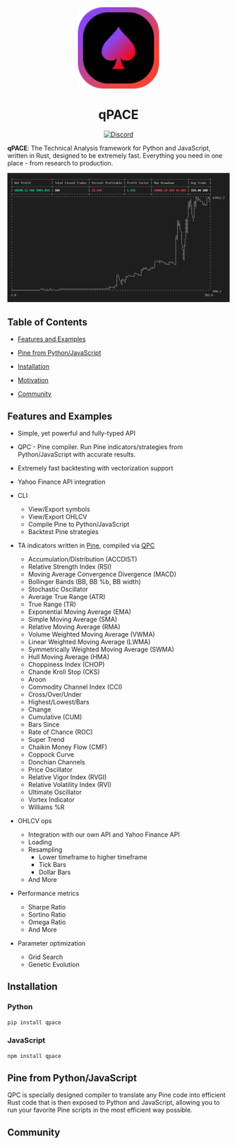 <div align="center">
  <img src="static/logo.svg" width="184">

<br />

<h1><b>qPACE</b></h1>

<a href="https://discord.gg/P7Vn4VX"><img src="https://cdn.nersent.com/public/badges/discord.svg" alt="Discord" /></a>

</div>

**qPACE**: The Technical Analysis framework for Python and JavaScript, written in Rust, designed to be extremely fast. Everything you need in one place - from research to production.

![backtest summary](/static/backtest_summary.png)

## Table of Contents

- [Features and Examples](#features-and-examples)

- [Pine from Python/JavaScript](#pine-from-python-javascript)

- [Installation](#installation)

- [Motivation](#motivation)

- [Community](#community)

## Features and Examples

- Simple, yet powerful and fully-typed API

- QPC - Pine compiler. Run Pine indicators/strategies from Python/JavaScript with accurate results.

- Extremely fast backtesting with vectorization support

- Yahoo Finance API integration

- CLI
  - View/Export symbols
  - View/Export OHLCV
  - Compile Pine to Python/JavaScript
  - Backtest Pine strategies

- TA indicators written in [Pine](/content/ta.pine), compiled via [QPC](#pine-from-python)
  - Accumulation/Distribution (ACCDIST)
  - Relative Strength Index (RSI)
  - Moving Average Convergence Divergence (MACD)
  - Bollinger Bands (BB, BB %b, BB width)
  - Stochastic Oscillator
  - Average True Range (ATR)
  - True Range (TR)
  - Exponential Moving Average (EMA)
  - Simple Moving Average (SMA)
  - Relative Moving Average (RMA)
  - Volume Weighted Moving Average (VWMA)
  - Linear Weighted Moving Average (LWMA)
  - Symmetrically Weighted Moving Average (SWMA)
  - Hull Moving Average (HMA)
  - Choppiness Index (CHOP)
  - Chande Kroll Stop (CKS)
  - Aroon
  - Commodity Channel Index (CCI)
  - Cross/Over/Under
  - Highest/Lowest/Bars
  - Change
  - Cumulative (CUM)
  - Bars Since
  - Rate of Chance (ROC)
  - Super Trend
  - Chaikin Money Flow (CMF)
  - Coppock Curve
  - Donchian Channels
  - Price Oscillator
  - Relative Vigor Index (RVGI)
  - Relative Volatility Index (RVI)
  - Ultimate Oscillator
  - Vortex Indicator
  - Williams %R

- OHLCV ops
  - Integration with our own API and Yahoo Finance API
  - Loading
  - Resampling
    - Lower timeframe to higher timeframe
    - Tick Bars
    - Dollar Bars
  - And More
  
- Performance metrics
  - Sharpe Ratio
  - Sortino Ratio
  - Omega Ratio
  - And More

- Parameter optimization
  - Grid Search
  - Genetic Evolution

## Installation

### Python

```bash
pip install qpace
```

### JavaScript

```bash
npm install qpace
```

## Pine from Python/JavaScript

QPC is specially designed compiler to translate any Pine code into efficient Rust code that is then exposed to Python and JavaScript, allowing you to run your favorite Pine scripts in the most efficient way possible.

## Community
